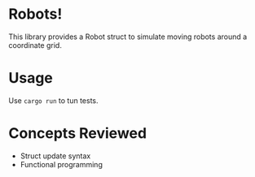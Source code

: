 # Robots!
This library provides a Robot struct to simulate moving robots around a coordinate grid.

# Usage
Use `cargo run` to tun tests.

# Concepts Reviewed
- Struct update syntax
- Functional programming